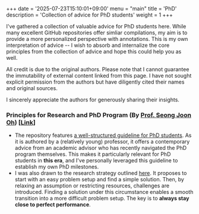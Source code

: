 +++
date = '2025-07-23T15:10:01+09:00'
menu = "main"
title = 'PhD'
description = 'Collection of advice for PhD students'
weight = 1
+++

I've gathered a collection of valuable advice for PhD students here. While many excellent GitHub repositories offer simliar compilations, my aim is to provide a more personalized perspective with annotations. This is my own interpretation of advice -- I wish to absorb and internalize the core principles from the collection of advice and hope this could help you as well.

All credit is due to the original authors. Please note that I cannot guarantee the immutability of external content linked from this page. I have not sought explicit permission from the authors but have diligently cited their names and original sources.

I sincerely appreciate the authors for generously sharing their insights.

### Principles for Research and PhD Program (By [Prof. Seong Joon Oh](https://coallaoh.github.io/)) [[Link](https://github.com/coallaoh/Principles)]
* The repository features [a well-structured guideline for PhD students](https://github.com/coallaoh/Principles/tree/main/principles/phd). As it is authored by a (relatively young) professor, it offers a contemporary advice from an academic advisor who has recently navigated the PhD program themselves. This makes it particularly relevant for PhD students in **this era**, and I've personally leveraged this guideline to establish my own PhD milestones.
* I was also drawn to the research strategy outlined [here](https://github.com/coallaoh/Principles/tree/main/principles/research). It proposes to start with an easy problem setup and find a simple solution. Then, by relaxing an assumption or restricting resources, challenges are introduced. Finding a solution under this circumstance enables a smooth transition into a more difficult problem setup. The key is to **always stay close to perfect performance**. 